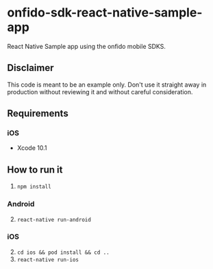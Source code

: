 # onfido-sdk-react-native-sample-app

React Native Sample app using the onfido mobile SDKS.

## Disclaimer

This code is meant to be an example only.
Don't use it straight away in production without reviewing it and without careful consideration.

## Requirements

### iOS

- Xcode 10.1

## How to run it
1. `npm install`

### Android

2. `react-native run-android`

### iOS

2. `cd ios && pod install && cd ..`
3. `react-native run-ios`
